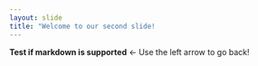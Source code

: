 ```yaml
---
layout: slide
title: "Welcome to our second slide!
---
```

**Test if markdown is supported** $\leftarrow$
Use the left arrow to go back!
